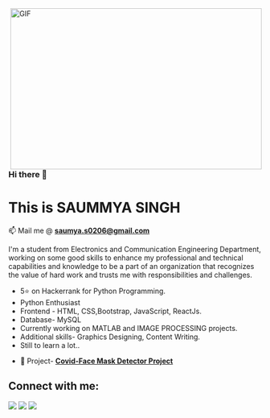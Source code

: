  <img align="right" alt="GIF" src="https://github.com/arsentieva/arsentieva/blob/main/code.gif?raw=true" width="500" height="320" />

### Hi there 👋
# This is SAUMMYA SINGH
📫 Mail me @ **saumya.s0206@gmail.com**


I'm a student from Electronics and Communication Engineering Department, working on some good skills to enhance my professional and technical capabilities and knowledge to be a part of an organization that recognizes the value of hard work and trusts me with responsibilities and challenges.
* 5⭐ on Hackerrank for Python Programming.
* Python Enthusiast 
* Frontend - HTML, CSS,Bootstrap, JavaScript, ReactJs.
* Database- MySQL
* Currently working on MATLAB and IMAGE PROCESSING projects.
* Additional skills- Graphics Designing, Content Writing.
* Still to learn a lot..

- 🔭 Project- **[Covid-Face Mask Detector Project](https://www.linkedin.com/posts/saummya-singh-899126174_mitmuzaffarpur-mit-matlab-activity-6811733755905101824-rwpL)**











## Connect with me:
<p >

<a href = "https://www.linkedin.com/in/saummya-singh-899126174/"> <img src="https://img.icons8.com/fluent/48/000000/linkedin.png"/></a> <a href = "https://www.instagram.com/shinning_sta_r_/"><img src="https://img.icons8.com/fluent/48/000000/instagram-new.png"/></a>  <a href = "https://twitter.com/SaummyaSingh5"><img src="https://img.icons8.com/color/48/000000/twitter--v1.png"/></a>
    


</p>
